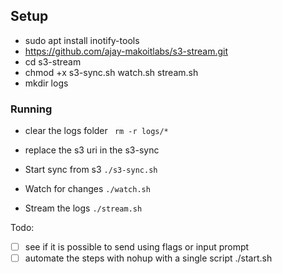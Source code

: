 ## Setup
 - sudo apt install inotify-tools
 - https://github.com/ajay-makoitlabs/s3-stream.git
 - cd s3-stream
 - chmod +x s3-sync.sh watch.sh stream.sh
 - mkdir logs

### Running 
- clear the logs folder
       ` rm -r logs/*`

- replace the s3 uri in the s3-sync

 - Start sync from s3 
       `./s3-sync.sh`

 - Watch for changes
        `./watch.sh`

- Stream the logs
        `./stream.sh`


Todo: 
 -  [ ] see if it is possible to send using flags or input prompt
  - [ ] automate the steps with nohup with a single script ./start.sh
